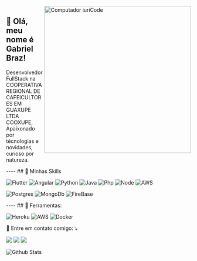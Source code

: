 <img src="https://raw.githubusercontent.com/MicaelliMedeiros/micaellimedeiros/master/image/computer-illustration.png" min-width="400px" max-width="400px" width="400px" align="right" alt="Computador iuriCode">
<p>
  <h2>💜 Olá, meu nome é <strong>Gabriel Braz!</strong></h2>
  </P>
<p align="left"> 
  
  Desenvolvedor FullStack na  COOPERATIVA REGIONAL DE CAFEICULTORES EM GUAXUPE LTDA COOXUPE, 
  Apaixonado por técnologias e novidades, curioso por natureza.
</p>

<p align="left">
  ----
## 🚀 Minhas Skills 
  </p>
  <p align="left">
  <img alt="Flutter" src="https://img.shields.io/badge/Flutter-%2302569B?style=for-the-badge&logo=flutter&logoColor=white&style=flat" /> 
    <img alt="Angular" src="https://img.shields.io/badge/Angular-DD0031?style=for-the-badge&logo=angular&logoColor=white&style=flat" />
  <img alt="Python" src="https://img.shields.io/badge/Python-3776AB?style=for-the-badge&logo=python&logoColor=white&style=flat" />
  <img alt="Java" src="https://img.shields.io/badge/Java-ED8B00?style=for-the-badge&logo=java&logoColor=white&style=flat" />
  <img alt="Php" src="https://img.shields.io/badge/PHP-777BB4?style=for-the-badge&logo=php&logoColor=white&style=flat" />
  <img alt="Node" src="https://img.shields.io/badge/Node.js-43853D?style=for-the-badge&logo=node.js&logoColor=white&style=flat" />
  <img alt="AWS" src="https://img.shields.io/badge/AWS-%23FF9900?logo=amazon-aws&logoColor=white&style=flat" />   
</p>
<p>
  <img alt="Postgres" src="https://img.shields.io/badge/PostgreSQL-316192?style=for-the-badge&logo=postgresql&logoColor=white&style=flat" />   
  <img alt="MongoDb" src="https://img.shields.io/badge/MongoDB-4EA94B?style=for-the-badge&logo=mongodb&logoColor=white&style=flat" />
  <img alt="FireBase" src="https://img.shields.io/badge/Firebase-F29D0C?style=for-the-badge&logo=firebase&logoColor=white&style=flat" />
  </p>

<p align="left">
  ----
  ## 💼 Ferramentas:
  </p>
  <p align="left">
  <img alt="Heroku" src="https://img.shields.io/badge/Heroku-430098?style=for-the-badge&logo=heroku&logoColor=white&style=flat" />
  <img alt="AWS" src="https://img.shields.io/badge/Amazon_AWS-232F3E?style=for-the-badge&logo=amazon-aws&logoColor=white&style=flat" />
  <img alt="Docker" src="https://img.shields.io/badge/Docker-2496ED?style=for-the-badge&logo=docker&logoColor=white&style=flat" />
  
</p>

<p align="left">
  💌 Entre em contato comigo: ⤵️
</p>

<p align="left">
  <a href="mailto:gabrielbrazdev@gmail.com" alt="Gmail">
  <img src="https://img.shields.io/badge/-Gmail-FF0000?style=flat-square&labelColor=FF0000&logo=gmail&logoColor=white&link=@gabrielbrazdev@gmail.com" /></a>

  <a href="https://www.linkedin.com/in/gabriel-braz-649a1325/" alt="Linkedin">
  <img src="https://img.shields.io/badge/-Linkedin-0e76a8?style=flat-square&logo=Linkedin&logoColor=white&link=LINK-DO-SEU-LINKEDIN" /></a>

  <a href="https://wa.me/5513996792729" alt="WhatsApp">
  <img src="https://img.shields.io/badge/-WhatsApp-25d366?style=flat-square&labelColor=25d366&logo=whatsapp&logoColor=white&link=API-DO-SEU-WHATSAPP"/></a>




  
  ![Github Stats](https://github-readme-stats.vercel.app/api?username=gbrazdev&rank_icon=github&show_icons=true&count_private=true&include_all_commits=true&theme=radical)
</div>
